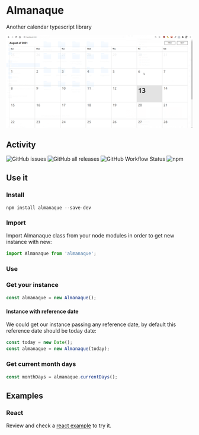 # Almanaque

Another calendar typescript library

![Almanaque](./README/assets/screen.gif)

## Activity
![GitHub issues](https://img.shields.io/github/issues-raw/javierlopezdeancos/almanaque?style=flat)
![GitHub all releases](https://img.shields.io/github/downloads/javierlopezdeancos/almanaque/total)
![GitHub Workflow Status](https://img.shields.io/github/workflow/status/javierlopezdeancos/almanaque/publish-almanaque-in-npm-on-release)
![npm](https://img.shields.io/npm/v/almanaque)

## Use it

### Install

```shell
npm install almanaque --save-dev
```

### Import

Import Almanaque class from your node modules in order to get new instance with new:

```javascript
import Almanaque from 'almanaque';
```

### Use

### Get your instance
```javascript
const almanaque = new Almanaque();
```

#### Instance with reference date
We could get our instance passing any reference date, by default this reference date should be today date:

```javascript
const today = new Date();
const almanaque = new Almanaque(today);
```
### Get current month days
```javascript
const monthDays = almanaque.currentDays();
```

## Examples

### React

Review and check a [react example](./example/react/README.md) to try it.
